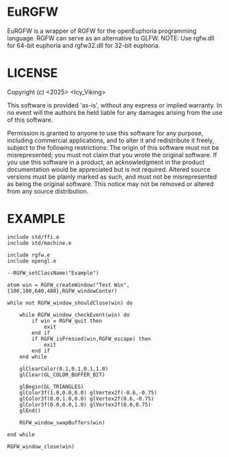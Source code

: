 # EuRGFW

EuRGFW is a wrapper of RGFW for the openEuphoria programming language. RGFW can serve as an alternative to GLFW. 
NOTE: Use rgfw.dll for 64-bit euphoria and rgfw32.dll for 32-bit euphoria. 

# LICENSE

Copyright (c) <2025> <Icy_Viking>

This software is provided 'as-is', without any express or implied warranty. In no event will the authors be held liable for any damages arising from the use of this software.

Permission is granted to anyone to use this software for any purpose, including commercial applications, and to alter it and redistribute it freely, subject to the following restrictions:
The origin of this software must not be misrepresented; you must not claim that you wrote the original software. If you use this software in a product, an acknowledgment in the product documentation would be appreciated but is not required. Altered source versions must be plainly marked as such, and must not be misrepresented as being the original software. This notice may not be removed or altered from any source distribution.

# EXAMPLE

```euphoria
include std/ffi.e 
include std/machine.e 
 
include rgfw.e 
include opengl.e 
 
--RGFW_setClassName("Example") 
 
atom win = RGFW_createWindow("Test Win",{100,100,640,480},RGFW_windowCenter) 
 
while not RGFW_window_shouldClose(win) do 
 
	while RGFW_window_checkEvent(win) do 
		if win = RGFW_quit then 
			exit 
		end if 
		if RGFW_isPressed(win,RGFW_escape) then 
			exit 
		end if 
	end while 
	 
	glClearColor(0.1,0.1,0.1,1.0) 
	glClear(GL_COLOR_BUFFER_BIT) 
	 
	glBegin(GL_TRIANGLES) 
	glColor3f(1.0,0.0,0.0) glVertex2f(-0.6,-0.75) 
	glColor3f(0.0,1.0,0.0) glVertex2f(0.6,-0.75) 
	glColor3f(0.0,0.0,1.0) glVertex2f(0.0,0.75) 
	glEnd() 
	 
	RGFW_window_swapBuffers(win) 
	 
end while 
 
RGFW_window_close(win) 
```
